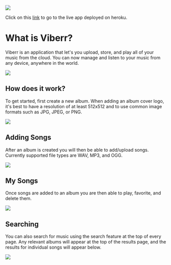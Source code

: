 ![](https://github.com/saddhu1005/Viberr/blob/master/media/image.png)

Click on this [link](https://viberr-music-app.herokuapp.com) to go to the live app deployed on heroku.
# What is Viberr?

Viberr is an application that let's you upload, store, and play all of your music from the cloud. You can now manage and listen to your music from any device, anywhere in the world. 

![](https://github.com/saddhu1005/Viberr/blob/master/media/viberr_homepage.png)

## How does it work?

To get started, first create a new album. When adding an album cover logo, it's best to have a resolution of at least 512x512 and to use common image formats such as JPG, JPEG, or PNG.

![](https://github.com/saddhu1005/Viberr/blob/master/media/add_album.png)

## Adding Songs

After an album is created you will then be able to add/upload songs. Currently supported file types are WAV, MP3, and OGG.

![](https://github.com/saddhu1005/Viberr/blob/master/media/add_song.png)

## My Songs

Once songs are added to an album you are then able to play, favorite, and delete them.

![](https://github.com/saddhu1005/Viberr/blob/master/media/songs_page.png)

## Searching

You can also search for music using the search feature at the top of every page. Any relevant albums will appear at the top of the results page, and the results for individual songs will appear below. 

![](https://github.com/saddhu1005/Viberr/blob/master/media/viberr_search.png)
